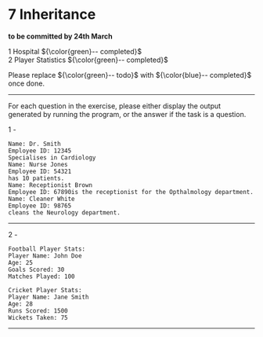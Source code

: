 # 7 Inheritance

**to be committed by 24th March**

1 Hospital   ${\color{green}-- completed}$\
2 Player Statistics               ${\color{green}-- completed}$

Please replace ${\color{green}-- todo}$ with ${\color{blue}-- completed}$ once done.

---

For each question in the exercise, please either display the output generated by running the program, or the answer if the task is a question.

1 -

```
Name: Dr. Smith
Employee ID: 12345
Specialises in Cardiology
Name: Nurse Jones
Employee ID: 54321
has 10 patients.
Name: Receptionist Brown
Employee ID: 67890is the receptionist for the Opthalmology department.
Name: Cleaner White
Employee ID: 98765
cleans the Neurology department.
```

---

2 -
```
Football Player Stats:
Player Name: John Doe
Age: 25
Goals Scored: 30
Matches Played: 100

Cricket Player Stats:
Player Name: Jane Smith
Age: 28
Runs Scored: 1500
Wickets Taken: 75
```

---


